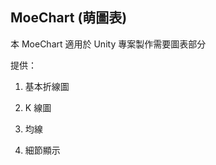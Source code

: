 ## MoeChart (萌圖表)

本 MoeChart 適用於 Unity 專案製作需要圖表部分

提供：

  1. 基本折線圖

  2. K 線圖

  3. 均線
  
  4. 細節顯示

